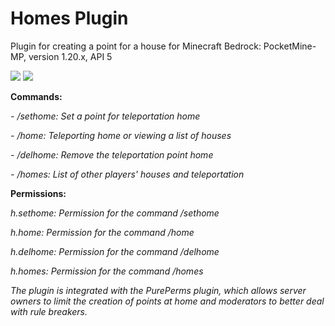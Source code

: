 # Homes Plugin
Plugin for creating a point for a house for Minecraft Bedrock: PocketMine-MP, version 1.20.x, API 5

[![](https://poggit.pmmp.io/shield.state/Home)](https://poggit.pmmp.io/p/Home)
<a href="https://poggit.pmmp.io/p/Home"><img src="https://poggit.pmmp.io/shield.state/Home"></a>

**Commands:**

*- /sethome: Set a point for teleportation home*

*- /home: Teleporting home or viewing a list of houses*

*- /delhome: Remove the teleportation point home*

*- /homes: List of other players' houses and teleportation*

**Permissions:**

*h.sethome: Permission for the command /sethome*

*h.home: Permission for the command /home*

*h.delhome: Permission for the command /delhome*

*h.homes: Permission for the command /homes*

*The plugin is integrated with the PurePerms plugin, which allows server owners to limit the creation of points at home and moderators to better deal with rule breakers.*
